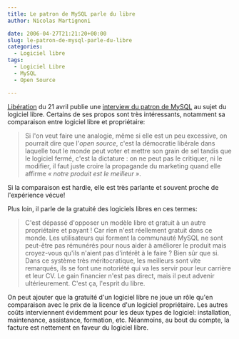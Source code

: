 ```yaml
---
title: Le patron de MySQL parle du libre
author: Nicolas Martignoni

date: 2006-04-27T21:21:20+00:00
slug: le-patron-de-mysql-parle-du-libre
categories:
  - Logiciel libre
tags:
  - Logiciel Libre
  - MySQL
  - Open Source

---
```

<a href="http://www.liberation.fr/">Libération</a> du 21 avril publie une <a href="http://www.liberation.fr/page.php?Article=376412">interview du patron de MySQL</a> au sujet du logiciel libre. Certains de ses propos sont très intéressants, notamment sa comparaison entre logiciel libre et propriétaire:

> Si l'on veut faire une analogie, même si elle est un peu excessive, on pourrait dire que l'_open source_, c'est la démocratie libérale dans laquelle tout le monde peut voter et mettre son grain de sel tandis que le logiciel fermé, c'est la dictature : on ne peut pas le critiquer, ni le modifier, il faut juste croire la propagande du marketing quand elle affirme _« notre produit est le meilleur »_.

Si la comparaison est hardie, elle est très parlante et souvent proche de l'expérience vécue!

Plus loin, il parle de la gratuité des logiciels libres en ces termes:

> C'est dépassé d'opposer un modèle libre et gratuit à un autre propriétaire et payant ! Car rien n'est réellement gratuit dans ce monde. Les utilisateurs qui forment la communauté MySQL ne sont peut-être pas rémunérés pour nous aider à améliorer le produit mais croyez-vous qu'ils n'aient pas d'intérêt à le faire ? Bien sûr que si. Dans ce système très méritocratique, les meilleurs sont vite remarqués, ils se font une notoriété qui va les servir pour leur carrière et leur CV. Le gain financier n'est pas direct, mais il peut advenir ultérieurement. C'est ça, l'esprit du libre.

On peut ajouter que la gratuité d'un logiciel libre ne joue un rôle qu'en comparaison avec le prix de la licence d'un logiciel propriétaire. Les autres coûts interviennent évidemment pour les deux types de logiciel: installation, maintenance, assistance, formation, etc. Néanmoins, au bout du compte, la facture est nettement en faveur du logiciel libre.

<!--more-->
